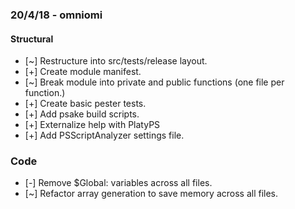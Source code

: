 ### 20/4/18 - omniomi

#### Structural
- [~] Restructure into src/tests/release layout.
- [+] Create module manifest.
- [~] Break module into private and public functions (one file per function.)
- [+] Create basic pester tests.
- [+] Add psake build scripts.
- [+] Externalize help with PlatyPS
- [+] Add PSScriptAnalyzer settings file.

### Code
- [-] Remove $Global: variables across all files.
- [~] Refactor array generation to save memory across all files.